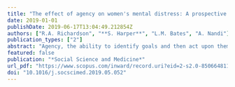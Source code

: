 ```yaml
---
title: "The effect of agency on women's mental distress: A prospective cohort study from rural Rajasthan, India"
date: 2019-01-01
publishDate: 2019-06-17T13:04:49.212854Z
authors: ["R.A. Richardson", "**S. Harper**", "L.M. Bates", "A. Nandi"]
publication_types: ["2"]
abstract: "Agency, the ability to identify goals and then act upon them, is a core component of women's empowerment and has important implications for the rights and well-being of women and girls. However, inadequate measurement of agency impedes empirical investigation, and few studies have investigated the relation between agency and health. Using a theory-based measure of women's agency, we investigated the longitudinal association between agency and mental distress among women living in rural Rajasthan, India. Women completed baseline interviews between June and October 2016 and follow-up interviews between June and November 2017 (n = 2859). We measured mental distress with the Hindi version of the 12 item General Health Questionnaire, which asked women 12 questions about symptoms of mental distress (score range: 0--12). We measured agency using a measurement model which was composed of 23 indicators tapping into four domains of agency and validated in a prior research study. We modeled the relation between women's agency and mental distress using Poisson regression and an individual-level fixed effects approach to account for time-fixed characteristics of individuals. In models that controlled for time-varying confounding (e.g., household wealth, number of sons), a one standard deviation increase in agency was associated with a reduction of 0.21 distress symptoms (95% CI: -0.32, −0.09), which corresponds to a 7% reduction (95% CI: 3%, 11%) relative to the mean. We found that specific domains of agency varied in their association with mental distress; namely, an increase in women's agency regarding her attitudes about gender norms corresponded to a reduction in mental distress, whereas an increase in women's agency regarding speaking up in public corresponded to an increase in mental distress. Our research demonstrates that agency may be a determinant of mental health and that comprehensive measurement can reveal nuanced relationships. o̧pyright 2019 Elsevier Ltd"
featured: false
publication: "*Social Science and Medicine*"
url_pdf: "https://www.scopus.com/inward/record.uri?eid=2-s2.0-85066481187&doi=10.1016%2fj.socscimed.2019.05.052&partnerID=40&md5=0167d71d9d6b48ab2d356db5b9565a79"
doi: "10.1016/j.socscimed.2019.05.052"
---
```


